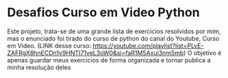 # Desafios Curso em Video Python
 Este projeto, trata-se de uma grande lista de exercicios resolvidos por mim, mas o enunciado foi tirado do curso de python do canal do Youtube, Curso em Video. (LINK desse curso: https://youtube.com/playlist?list=PLvE-ZAFRgX8hnECDn1v9HNTI71veL3oW0&si=faR1M5Axui3nm5mb)
O objetivo é apenas guardar meus exercicios de forma organizada e tornar publica a minha resolução deles
